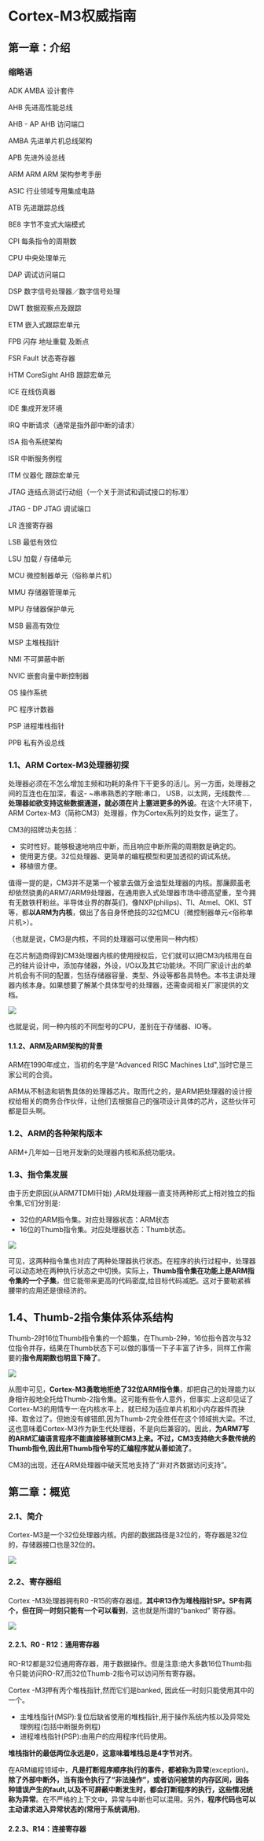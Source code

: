 # Cortex-M3权威指南

## 第一章：介绍

### 缩略语

ADK      AMBA 设计套件   

AHB      先进高性能总线   

AHB - AP      AHB 访问端口   

AMBA      先进单片机总线架构   

APB      先进外设总线   

ARM ARM    ARM 架构参考手册   

ASIC      行业领域专用集成电路   

ATB      先进跟踪总线   

BE8      字节不变式大端模式   

CPI        每条指令的周期数   

CPU      中央处理单元   

DAP      调试访问端口   

DSP      数字信号处理器／数字信号处理   

DWT      数据观察点及跟踪   

ETM      嵌入式跟踪宏单元   

FPB      闪存 地址重载 及断点   

FSR        Fault 状态寄存器   

HTM         CoreSight AHB 跟踪宏单元   

ICE        在线仿真器   

IDE        集成开发环境   

IRQ        中断请求（通常是指外部中断的请求）   

ISA        指令系统架构   

ISR        中断服务例程   

ITM      仪器化 跟踪宏单元   

JTAG      连结点测试行动组（一个关于测试和调试接口的标准）   

JTAG - DP      JTAG 调试端口   

LR         连接寄存器   

LSB        最低有效位   

LSU      加载 / 存储单元   

MCU      微控制器单元（俗称单片机）   

MMU      存储器管理单元   

MPU      存储器保护单元   

MSB      最高有效位   

MSP      主堆栈指针   

NMI      不可屏蔽中断   

NVIC      嵌套向量中断控制器   

OS        操作系统   

PC        程序计数器   

PSP        进程堆栈指针   

PPB      私有外设总线   

### 1.1、ARM Cortex-M3处理器初探

处理器必须在不怎么增加主频和功耗的条件下干更多的活儿。另一方面，处理器之间的互连也在加深，看这- ~串串熟悉的字眼:串口，
USB，以太网，无线数传....**处理器如欲支持这些数据通道，就必须在片上塞进更多的外设**。在这个大环境下，ARM Cortex-M3（简称CM3）处理器，作为Cortex系列的处女作，诞生了。

CM3的招牌功夫包括：

- 实时性好。能够极速地响应中断，而且响应中断所需的周期数是确定的。
- 使用更方便。32位处理器、更简单的编程模型和更加透彻的调试系统。
- 移植很方便。

值得一提的是，CM3并不是第一个被拿去做万金油型处理器的内核。那廉颇虽老却依然骁勇的ARM7/ARM9处理器，在通用嵌入式处理器市场中德高望重，至今拥有无数铁杆粉丝。半导体业界的群英们，像NXP(philips)、Tl、Atmel、OKI、ST等，都**以ARM为内核**，做出了各自身怀绝技的32位MCU（微控制器单元<俗称单片机>）。

（也就是说，CM3是内核，不同的处理器可以使用同一种内核）

在芯片制造商得到CM3处理器内核的使用授权后，它们就可以把CM3内核用在自己的硅片设计中，添加存储器，外设，I/O以及其它功能块。不同厂家设计出的单片机会有不同的配置，包括存储器容量、类型、外设等都各具特色。本书主讲处理器内核本身。如果想要了解某个具体型号的处理器，还需查阅相关厂家提供的文档。

![](http://oklbfi1yj.bkt.clouddn.com/Cortex-M3%E6%9D%83%E5%A8%81%E6%8C%87%E5%8D%97/1.png)

也就是说，同一种内核的不同型号的CPU，差别在于存储器、IO等。

#### 1.1.2、ARM及ARM架构的背景

ARM在1990年成立，当初的名字是“Advanced RISC Machines Ltd",当时它是三家公司的合资。

ARM从不制造和销售具体的处理器芯片。取而代之的，是ARM把处理器的设计授权给相关的商务合作伙伴，让他们去根据自己的强项设计具体的芯片，这些伙伴可都是巨头啊。

### 1.2、ARM的各种架构版本

ARM+几年如一日地开发新的处理器内核和系统功能块。

### 1.3、指令集发展

由于历史原因(从ARM7TDMI幵始) ,ARM处理器一直支持两种形式上相对独立的指令集,它们分別是:

- 32位的ARM指令集。对应处理器状态：ARM状态
- 16位的Thumb指令集。对应处理器状态：Thumb状态。

![](http://oklbfi1yj.bkt.clouddn.com/Cortex-M3%E6%9D%83%E5%A8%81%E6%8C%87%E5%8D%97/2.png)

可见，这两种指令集也对应了两种处理器执行状态。在程序的执行过程中，处理器可以动态地在两种执行状态之中切换。实际上，**Thumb指令集在功能上是ARM指令集的一个子集**，但它能带来更高的代码密度,给目标代码减肥。这对于要勒紧裤腰带的应用还是很经济的。

## 1.4、Thumb-2指令集体系体系结构

Thumb-2时16位Thumb指令集的一个超集，在Thumb-2种，16位指令首次与32位指令并存，结果在Thumb状态下可以做的事情一下子丰富了许多，同样工作需要的**指令周期数也明显下降了**。

![](http://oklbfi1yj.bkt.clouddn.com/Cortex-M3%E6%9D%83%E5%A8%81%E6%8C%87%E5%8D%97/3.png)

从图中可见，**Cortex-M3勇敢地拒绝了32位ARM指令集**，却把自己的处理能力以身相许般地全托给Thumb-2指令集。这可能有些令人意外，但事实.上这却见证了Cortex-M3的用情专一:在内核水平上，就已经为适应单片机和小内存器件而抉择、取舍过了。但她没有嫁错郎,因为Thumb-2完全胜任在这个领域挑大梁。不过,这也意味着Cortex-M3作为新生代处理器，不是向后兼容的。因此，**为ARM7写的ARM汇编语言程序不能直接移植到CM3上来。不过，CM3支持绝大多数传统的Thumb指令,因此用Thumb指令写的汇编程序就从善如流了**。

CM3的出现，还在ARM处理器中破天荒地支持了“非对齐数据访问支持”。

## 第二章：概览

### 2.1、简介

Cortex-M3是一个32位处理器内核。内部的数据路径是32位的，寄存器是32位的，存储器接口也是32位的。

![](http://oklbfi1yj.bkt.clouddn.com/Cortex-M3%E6%9D%83%E5%A8%81%E6%8C%87%E5%8D%97/4.png)

### 2.2、寄存器组

Cortex -M3处理器拥有R0 -R15的寄存器组。**其中R13作为堆栈指针SP。SP有两个，但在同一时刻只能有一个可以看到**，这也就是所谓的“banked” 寄存器。

![](http://oklbfi1yj.bkt.clouddn.com/Cortex-M3%E6%9D%83%E5%A8%81%E6%8C%87%E5%8D%97/5.png)

#### 2.2.1、R0 - R12：通用寄存器

RO-R12都是32位通用寄存器，用于数据操作。但是注意:绝大多数16位Thumb指令只能访问RO-R7,而32位Thumb-2指令可以访问所有寄存器。

Cortex -M3押有丙个堆栈指针,然而它们是banked, 因此任一时刻只能使用其中的一个。

- 主堆栈指针(MSP):复位后缺省使用的堆栈指针,用于操作系统内核以及异常处理例程(包括中断服务例程)
- 进程堆栈指针(PSP):由用户的应用程序代码使用。

**堆栈指针的最低两位永远是0，这意味着堆栈总是4字节对齐**。

在ARM编程领域中，**凡是打断程序顺序执行的事件，都被称为异常**(exception)。**除了外部中断外，当有指令执行了“非法操作”，或者访问被禁的内存区间，因各种错误产生的fault,以及不可屏蔽中断发生时，都会打断程序的执行，这些情况统称为异常**。在不严格的上下文中，异常与中断也可以混用。另外，**程序代码也可以主动请求进入异常状态的(常用于系统调用)**。

#### 2.2.3、R14：连接寄存器









































































































